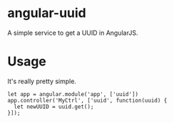 # angular-uuid
A simple service to get a UUID in AngularJS.

# Usage
It's really pretty simple.

    let app = angular.module('app', ['uuid'])
    app.controller('MyCtrl', ['uuid', function(uuid) {
      let newUUID = uuid.get();
    }]);
